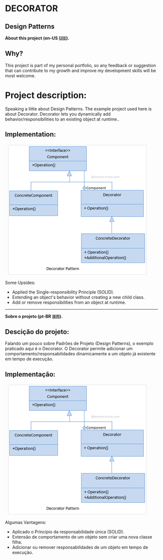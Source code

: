 # DECORATOR
## Design Patterns 

**About this project (en-US 🇺🇸).**

## Why?

This project is part of my personal portfolio, so any feedback or suggestion that can contribute to my growth and improve my development skills will be most welcome.

# Project description:

Speaking a little about Design Patterns. The example project used here is about Decorator.
Decorator lets you dynamically add behavior/responsibilities to an existing object at runtime..
## Implementation:

![Preview-Screens](ImageAsset/ExEn.png)

Some Upsides:

- Applied the Single-responsibility Principle (SOLID).
- Extending an object's behavior without creating a new child class.
- Add or remove responsibilities from an object at runtime.

--------------------------------------------------------------------------------------------------------------------------------------------------------------------------------
**Sobre o projeto (pt-BR 🇧🇷).**

## Descição do projeto:

Falando um pouco sobre Padrões de Projeto (Design Patterns), o exemplo praticado aqui é o Decorator.
O Decorator permite adicionar um comportamento/responsabilidades dinamicamente a um objeto já existente em tempo de execução.

## Implementação:

![Preview-Screens](ImageAsset/ExBr.png)

Algumas Vantagens:

- Aplicado o Princípio da responsabilidade única (SOLID).
- Extensão de comportamento de um objeto sem criar uma nova classe filha.
- Adicionar ou remover responsabilidades de um objeto em tempo de execução.

